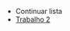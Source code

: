 * Continuar lista
* [Trabalho 2](https://github.com/IgorAvilaPereira/pbd2025_1sem/wiki#trabalho-2)

&nbsp;
